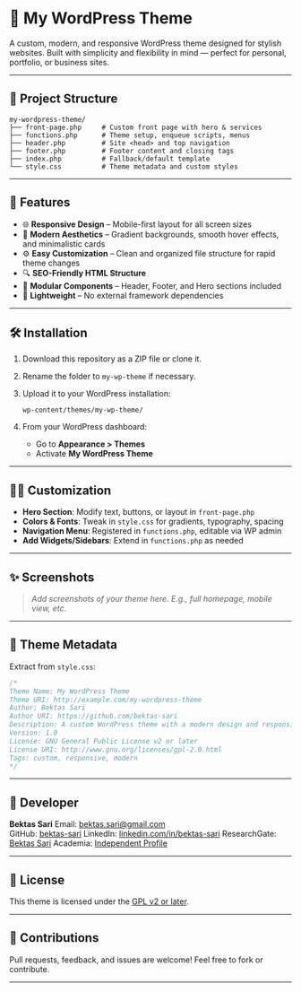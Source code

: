 # 🎨 My WordPress Theme

A custom, modern, and responsive WordPress theme designed for stylish websites. Built with simplicity and flexibility in mind — perfect for personal, portfolio, or business sites.

---

## 📂 Project Structure

```
my-wordpress-theme/
├── front-page.php     # Custom front page with hero & services
├── functions.php      # Theme setup, enqueue scripts, menus
├── header.php         # Site <head> and top navigation
├── footer.php         # Footer content and closing tags
├── index.php          # Fallback/default template
└── style.css          # Theme metadata and custom styles
```

---

## 🎨 Features

* 🌐 **Responsive Design** – Mobile-first layout for all screen sizes
* 🎯 **Modern Aesthetics** – Gradient backgrounds, smooth hover effects, and minimalistic cards
* ⚙️ **Easy Customization** – Clean and organized file structure for rapid theme changes
* 🔍 **SEO-Friendly HTML Structure**
* 🧰 **Modular Components** – Header, Footer, and Hero sections included
* 🧠 **Lightweight** – No external framework dependencies

---

## 🛠️ Installation

1. Download this repository as a ZIP file or clone it.
2. Rename the folder to `my-wp-theme` if necessary.
3. Upload it to your WordPress installation:

   ```
   wp-content/themes/my-wp-theme/
   ```
4. From your WordPress dashboard:

   * Go to **Appearance > Themes**
   * Activate **My WordPress Theme**

---

## 🧑‍💻 Customization

* **Hero Section**: Modify text, buttons, or layout in `front-page.php`
* **Colors & Fonts**: Tweak in `style.css` for gradients, typography, spacing
* **Navigation Menu**: Registered in `functions.php`, editable via WP admin
* **Add Widgets/Sidebars**: Extend in `functions.php` as needed

---

## ✨ Screenshots

> *Add screenshots of your theme here. E.g., full homepage, mobile view, etc.*

---

## 📌 Theme Metadata

Extract from `style.css`:

```css
/*
Theme Name: My WordPress Theme
Theme URI: http://example.com/my-wordpress-theme
Author: Bektas Sari
Author URI: https://github.com/bektas-sari
Description: A custom WordPress theme with a modern design and responsive layout.
Version: 1.0
License: GNU General Public License v2 or later
License URI: http://www.gnu.org/licenses/gpl-2.0.html
Tags: custom, responsive, modern
*/
```

---

## 👤 Developer

**Bektas Sari**
Email: [bektas.sari@gmail.com](mailto:bektas.sari@gmail.com)  <br>
GitHub: [bektas-sari](https://github.com/bektas-sari)
LinkedIn: [linkedin.com/in/bektas-sari](https://www.linkedin.com/in/bektas-sari)
ResearchGate: [Bektas Sari](https://www.researchgate.net/profile/Bektas-Sari-3)
Academia: [Independent Profile](https://independent.academia.edu/bektassari)

---

## 📄 License

This theme is licensed under the [GPL v2 or later](http://www.gnu.org/licenses/gpl-2.0.html).

---

## 🤝 Contributions

Pull requests, feedback, and issues are welcome! Feel free to fork or contribute.

---
